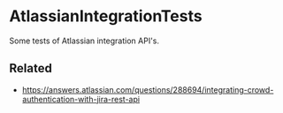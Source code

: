 AtlassianIntegrationTests
=========================

Some tests of Atlassian integration API's.

## Related
* https://answers.atlassian.com/questions/288694/integrating-crowd-authentication-with-jira-rest-api
